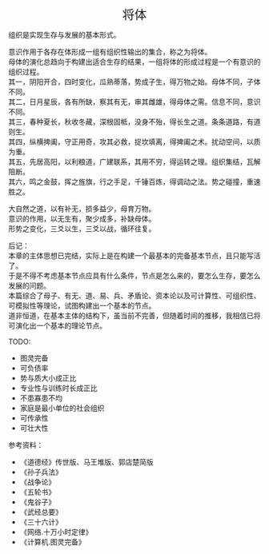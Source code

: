 <center><font size=5>将体</font></center>

组织是实现生存与发展的基本形式。<br>

意识作用于各存在体形成一组有组织性输出的集合，称之为将体。<br/>
母体的演化总趋向于构建出适合生存的结果，一组将体的形成过程是一个有意识的组织过程。<br/>
其一，阴阳开合，四时变化，瓜熟蒂落，势成子生，得万物之始。母体不同，子体不同。<br/>
其二，日月星辰，各有所缺，察其有无，审其雌雄，得母体之需。信息不同，意识不同。<br/>
其三，春种夏长，秋收冬藏，深根固柢，没身不殆，得长生之道。条条道路，有道则生。<br/>
其四，纵横捭阖，守正用奇，攻其必救，捉坎填离，得捭阖之术。扰动空间，以质为重。<br/>
其五，先居高阳，以利粮道，广建联系，其用不穷，得运转之理。组织集结，瓦解阻断。<br/>
其六，鸣之金鼓，挥之旌旗，行之手足，千锤百炼，得调动之法。势之碰撞，重速胜之。<br/>

大自然之道，以有补无，损多益少，母育万物。<br/>
意识的作用，以无生有，聚少成多，补缺母体。<br/>
形势之变化，三爻以生，三爻以战，循环往复。<br/>

后记：<br/>
本章的主体思想已完结，实际上是在构建一个最基本的完备基本节点，且只能写活了。<br/>
于是不得不考虑基本节点应具有什么条件，节点是怎么来的，要怎么生存，要怎么发展的问题。<br/>
本篇综合了母子、有无、道、易、兵、矛盾论、资本论以及可计算性、可组织性、可模拟性等理论，试图构建出一个基本的节点。<br/>
道非恒道，在基本主体的结构下，虽当前不完善，但随着时间的推移，我相信已将可演化出一个基本的理论节点。<br/>

TODO: 
* 图灵完备
* 可负债率
* 势与质大小成正比
* 专业性与训练时长成正比
* 不患寡患不均
* 家庭是最小单位的社会组织
* 可传承性
* 可壮大性

参考资料：
* 《道德经》传世版、马王堆版、郭店楚简版
* 《孙子兵法》
* 《战争论》
* 《五轮书》
* 《鬼谷子》
* 《武经总要》
* 《三十六计》
* 《网络.十万小时定律》
* 《计算机.图灵完备》


